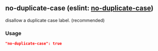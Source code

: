 <!-- Start:AutoDoc:: Modify `src/readme/rules.ts` and run `gulp readme` to update block -->
## no-duplicate-case (eslint: [no-duplicate-case](http://eslint.org/docs/rules/no-duplicate-case))

disallow a duplicate case label. (recommended)

### Usage

```json
"no-duplicate-case": true
```

<!-- End:AutoDoc -->
